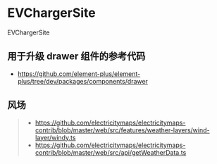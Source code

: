 # EVChargerSite
EVChargerSite

## 用于升级 drawer 组件的参考代码
- https://github.com/element-plus/element-plus/tree/dev/packages/components/drawer

## 风场
> - https://github.com/electricitymaps/electricitymaps-contrib/blob/master/web/src/features/weather-layers/wind-layer/windy.ts
> - https://github.com/electricitymaps/electricitymaps-contrib/blob/master/web/src/api/getWeatherData.ts